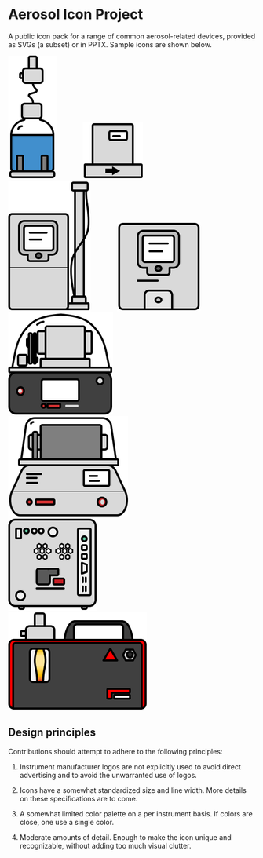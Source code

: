 # Aerosol Icon Project
 
A public icon pack for a range of common aerosol-related devices, provided as SVGs (a subset) or in PPTX. Sample icons are shown below.

<img src="svg/nebulizer.svg" style="padding-right:50px;"> <img src="svg/mfc.svg" style="padding-right:50px;">
<img src="svg/dma.svg" style="padding-right:50px;"> <img src="svg/cpc.svg" style="padding-right:50px;">
<img src="svg/cpma.svg" style="padding-right:50px;"> <img src="svg/aac.svg" style="padding-right:50px;">
<img src="svg/sp2xr.svg" style="padding-right:50px;"> <img src="svg/misg.svg" style="padding-right:50px;">

## Design principles

Contributions should attempt to adhere to the following principles: 

1. Instrument manufacturer logos are not explicitly used to avoid direct advertising and to avoid the unwarranted use of logos. 

2. Icons have a somewhat standardized size and line width. More details on these specifications are to come. 

3. A somewhat limited color palette on a per instrument basis. If colors are close, one use a single color. 

4. Moderate amounts of detail. Enough to make the icon unique and recognizable, without adding too much visual clutter. 

